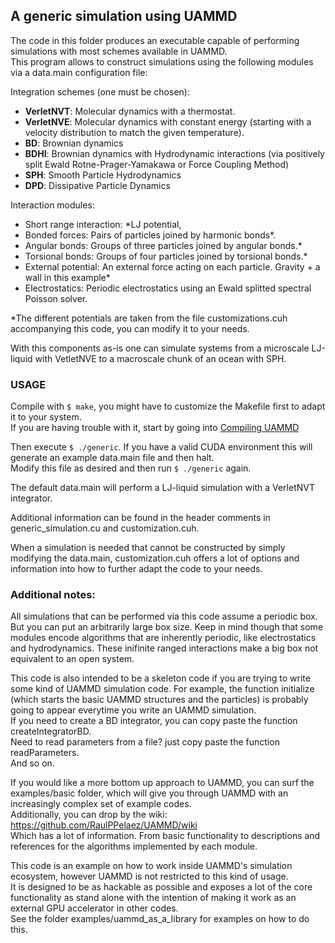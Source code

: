 ## A generic simulation using UAMMD

The code in this folder produces an executable capable of performing simulations with most schemes available in UAMMD.  
This program allows to construct simulations using the following modules via a data.main configuration file:  

Integration schemes (one must be chosen):  

   * **VerletNVT**: Molecular dynamics with a thermostat.  
   * **VerletNVE**: Molecular dynamics with constant energy (starting with a velocity distribution to match the given temperature).  
   * **BD**: Brownian dynamics  
   * **BDHI**: Brownian dynamics with Hydrodynamic interactions (via positively split Ewald Rotne-Prager-Yamakawa or Force Coupling Method)  
   * **SPH**: Smooth Particle Hydrodynamics  
   * **DPD**: Dissipative Particle Dynamics  
	
Interaction modules:  

   * Short range interaction: *LJ potential,  
   * Bonded forces: Pairs of particles joined by harmonic bonds*.  
   * Angular bonds: Groups of three particles joined by angular bonds.*  
   * Torsional bonds: Groups of four particles joined by torsional bonds.*  
   * External potential: An external force acting on each particle. Gravity + a wall in this example*  
   * Electrostatics: Periodic electrostatics using an Ewald splitted spectral Poisson solver.  
  
*The different potentials are taken from the file customizations.cuh accompanying this code, you can modify it to your needs.  

With this components as-is one can simulate systems from a microscale LJ-liquid with VetletNVE to a macroscale chunk of an ocean with SPH.   


### USAGE  
Compile with ```$ make```, you might have to customize the Makefile first to adapt it to your system.  
If you are having trouble with it, start by going into [Compiling UAMMD](https://github.com/RaulPPelaez/UAMMD/wiki/Compiling-UAMMD)  

Then execute ```$ ./generic```. If you have a valid CUDA environment this will generate an example data.main file and then halt.  
Modify this file as desired and then run ```$ ./generic``` again.  

The default data.main will perform a LJ-liquid simulation with a VerletNVT integrator.  

Additional information can be found in the header comments in generic_simulation.cu and customization.cuh.  

When a simulation is needed that cannot be constructed by simply modifying the data.main, customization.cuh offers a lot of options and information into how to further adapt the code to your needs.  


### Additional notes:  
All simulations that can be performed via this code assume a periodic box. But you can put an arbitrarily large box size. Keep in mind though that some modules encode algorithms that are inherently periodic, like electrostatics and hydrodynamics. These inifinite ranged interactions make a big box not equivalent to an open system.  
  
This code is also intended to be a skeleton code if you are trying to write some kind of UAMMD simulation code. For example, the function initialize (which starts the basic UAMMD structures and the particles) is probably going to appear everytime you write an UAMMD simulation.  
If you need to create a BD integrator, you can copy paste the function createIntegratorBD.  
Need to read parameters from a file? just copy paste the function readParameters.  
And so on.  
  
If you would like a more bottom up approach to UAMMD, you can surf the examples/basic folder, which will give you through UAMMD with an increasingly complex set of example codes.  
Additionally, you can drop by the wiki:   
https://github.com/RaulPPelaez/UAMMD/wiki  
Which has a lot of information. From basic functionality to descriptions and references for the algorithms implemented by each module.    

This code is an example on how to work inside UAMMD's simulation ecosystem, however UAMMD is not restricted to this kind of usage.  
It is designed to be as hackable as possible and exposes a lot of the core functionality as stand alone with the intention of making it work as an external GPU accelerator in other codes.  
See the folder examples/uammd_as_a_library for examples on how to do this.  
